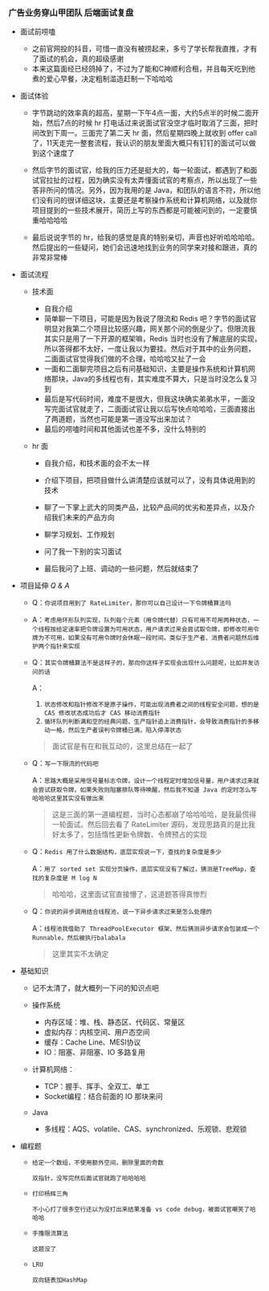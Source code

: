 ### 广告业务穿山甲团队 后端面试复盘

- 面试前唠嗑
  - 之前官网投的抖音，可惜一直没有被捞起来，多亏了学长帮我直推，才有了面试的机会，真的超级感谢
  - 本来这篇面经已经鸽掉了，不过为了能和C神顺利合租，并且每天吃到他煮的爱心早餐，决定粗制滥造赶制一下哈哈哈



- 面试体验

  - 字节跳动的效率真的超高，星期一下午4点一面，大约5点半的时候二面开始，然后7点的时候 hr 打电话过来说面试官没空才临时取消了三面，把时间改到下周一。三面完了第二天 hr 面，然后星期四晚上就收到 offer call 了，11天走完一整套流程，我认识的朋友里面大概只有钉钉的面试可以做到这个速度了

  - 然后字节的面试官，给我的压力还是挺大的，每一轮面试，都遇到了和面试官拉扯的过程，因为确实没有太弄懂面试官的考察点，所以出现了一些答非所问的情况。另外，因为我用的是 Java，和团队的语言不符，所以他们没有问的很详细这块，主要还是考察操作系统和计算机网络，以及就你项目提到的一些技术展开，简历上写的东西都是可能被问到的，一定要慎重哈哈哈哈

  - 最后说说字节的 hr，给我的感觉是真的特别亲切，声音也好听哈哈哈哈。然后提出的一些疑问，她们会迅速地找到业务的同学来对接和跟进，真的非常非常棒

    

- 面试流程

  - 技术面

    - 自我介绍
    - 简单聊一下项目，可能是因为我说了限流和 Redis 吧？字节的面试官明显对我第二个项目比较感兴趣，网关那个问的倒是少了。但限流我其实只是用了一下开源的框架嘛，Redis 当时也没有了解底层的实现，所以答得都不太好，一度让我以为要挂。然后对于其中的业务问题，二面面试官觉得我们做的不合理，哈哈哈又扯了一会
    - 一面和二面聊完项目之后有问基础知识，主要是操作系统和计算机网络那块，Java的多线程也有，其实难度不算大，只是当时没怎么复习到
    - 最后是写代码时间，难度不是很大，但我这块确实弟弟水平，一面没写完面试官就走了，二面面试官让我以后写快点哈哈哈，三面直接出了两道题，当然也可能是第一道没写出来加试？
    - 最后的唠嗑时间和其他面试也差不多，没什么特别的

  - hr 面

    - 自我介绍，和技术面的会不太一样

    - 介绍下项目，把项目做什么讲清楚应该就可以了，没有具体说用到的技术

    - 聊了一下掌上武大的同类产品，比较产品间的优劣和差异点，以及介绍我们未来的产品方向

    - 聊学习规划、工作规划

    - 问了我一下别的实习面试

    - 最后我问了上班、调动的一些问题，然后就结束了

      

- 项目延伸 *Q & A*

  - Q：`你说项目用到了 RateLimiter，那你可以自己设计一下令牌桶算法吗`

  - A：`考虑用环形队列实现，队列每个元素（用令牌代替）只有可用不可用两种状态，一个线程按给定速率把令牌设置为可用状态，用户请求过来会尝试取令牌，即修改可用令牌为不可用，如果没有可用令牌时会休眠一段时间。类似于生产者、消费者问题然后维护两个指针来实现`

    

  - Q：`其实令牌桶算法不是这样子的，那向你这样子实现会出现什么问题呢，比如并发访问的话`

    A：

    1. `状态修改和指针修改不是原子操作，可能出现消费者之间的线程安全问题，想的是 CAS 修改状态成功后才 CAS 移动消费指针`
    2. `循环队列判断满和空的经典问题，生产指针追上消费指针，会导致消费指针的多移动一格，然后生产者误判令牌桶已满，陷入停滞状态`

    > 面试官是有在和我互动的，这里总结在一起了

    

  - Q：`写一下限流的代码吧`

    A：`思路大概是采用信号量标志令牌，设计一个线程定时增加信号量，用户请求过来就会尝试获取令牌，如果失败则阻塞排队等待唤醒，然后我不知道 Java 的定时怎么写哈哈哈这里其实没有做出来`

    > 这是三面的第一道编程题，当时心态都崩了哈哈哈哈，是我最慌得一轮面试。然后回去看了 RateLimiter 源码，发现思路真的是比我好太多了，包括惰性更新令牌数、令牌预占的实现

    

  - Q：`Redis 用了什么数据结构，底层实现说一下，查找的复杂度是多少`

    A：`用了 sorted set 实现分页操作，底层实现没有了解过，猜测是TreeMap，查找的复杂度是 M log N`

    > 哈哈哈，这里面试官直接懵了，这道题答得真惨烈

    

  - Q：`你说的异步调用结合线程池，说一下异步请求过来是怎么处理的`

    A：`线程池我借助了 ThreadPoolExecutor 框架、然后猜测异步请求会包装成一个 Runnable，然后被执行balabala`

    > 这里其实不太确定

    

- 基础知识

  - 记不太清了，就大概列一下问的知识点吧
  - 操作系统
    - 内存区域：堆、栈、静态区、代码区、常量区
    - 虚拟内存：内核空间、用户态空间
    - 缓存：Cache Line、MESI协议
    - IO：阻塞、非阻塞、IO 多路复用

  - 计算机网络：

    - TCP：握手、挥手、全双工、单工
    - Socket编程：结合前面的 IO 那块来问 

  - Java

    - 多线程：AQS、volatile、CAS、synchronized、乐观锁、悲观锁

    

- 编程题

  - `给定一个数组，不使用额外空间，删除里面的奇数`

    `双指针，没写完然后面试官就跑了哈哈哈哈`

    

  - `打印杨辉三角`

    `不小心打了很多空行还以为没打出来结果准备 vs code debug，被面试官嘲笑了哈哈哈`

    

  - `手撸限流算法`

    `这题没了`

    

  - `LRU`

    `双向链表加HashMap`